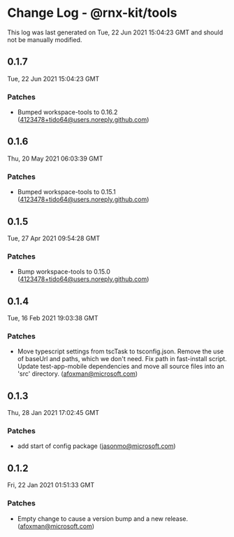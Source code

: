 # Change Log - @rnx-kit/tools

This log was last generated on Tue, 22 Jun 2021 15:04:23 GMT and should not be manually modified.

<!-- Start content -->

## 0.1.7

Tue, 22 Jun 2021 15:04:23 GMT

### Patches

- Bumped workspace-tools to 0.16.2 (4123478+tido64@users.noreply.github.com)

## 0.1.6

Thu, 20 May 2021 06:03:39 GMT

### Patches

- Bumped workspace-tools to 0.15.1 (4123478+tido64@users.noreply.github.com)

## 0.1.5

Tue, 27 Apr 2021 09:54:28 GMT

### Patches

- Bump workspace-tools to 0.15.0 (4123478+tido64@users.noreply.github.com)

## 0.1.4

Tue, 16 Feb 2021 19:03:38 GMT

### Patches

- Move typescript settings from tscTask to tsconfig.json. Remove the use of baseUrl and paths, which we don't need. Fix path in fast-install script. Update test-app-mobile dependencies and move all source files into an 'src' directory. (afoxman@microsoft.com)

## 0.1.3

Thu, 28 Jan 2021 17:02:45 GMT

### Patches

- add start of config package (jasonmo@microsoft.com)

## 0.1.2

Fri, 22 Jan 2021 01:51:33 GMT

### Patches

- Empty change to cause a version bump and a new release. (afoxman@microsoft.com)
